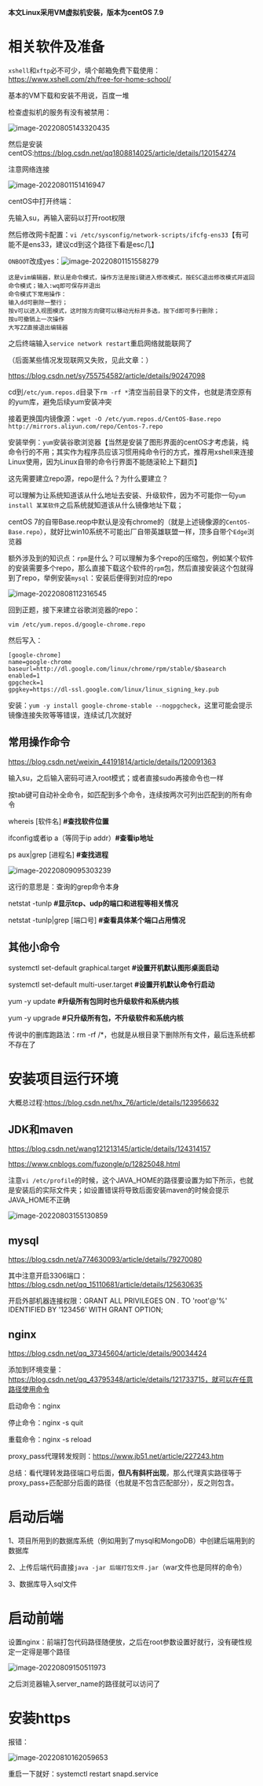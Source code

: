 **本文Linux采用VM虚拟机安装，版本为centOS 7.9**

# 相关软件及准备

`xshell`和`xftp`必不可少，填个邮箱免费下载使用：https://www.xshell.com/zh/free-for-home-school/

基本的VM下载和安装不用说，百度一堆

检查虚拟机的服务有没有被禁用：

![image-20220805143320435](README/image-20220805143320435.png)

然后是安装centOS:https://blog.csdn.net/qq1808814025/article/details/120154274

注意网络连接

![image-20220801151416947](README/image-20220801151416947.png)



centOS中打开终端：

先输入su，再输入密码以打开root权限

然后修改网卡配置：`vi /etc/sysconfig/network-scripts/ifcfg-ens33`【有可能不是ens33，建议cd到这个路径下看是esc几】

`ONBOOT`改成yes：![image-20220801151558279](README/image-20220801151558279.png)

```
这是vim编辑器，默认是命令模式，操作方法是按i键进入修改模式，按ESC退出修改模式并返回命令模式；输入:wq即可保存并退出
命令模式下常用操作：
输入dd可删除一整行；
按v可以进入视图模式，这时按方向键可以移动光标并多选，按下d即可多行删除；
按u可撤销上一次操作
大写ZZ直接退出编辑器
```

之后终端输入`service network restart`重启网络就能联网了

（后面某些情况发现联网又失败，见此文章：）

https://blog.csdn.net/sy755754582/article/details/90247098



cd到`/etc/yum.repos.d`目录下`rm -rf *`清空当前目录下的文件，也就是清空原有的yum库，避免后续yum安装冲突

接着更换国内镜像源：`wget -O /etc/yum.repos.d/CentOS-Base.repo http://mirrors.aliyun.com/repo/Centos-7.repo`



安装举例：`yum`安装谷歌浏览器【当然是安装了图形界面的centOS才考虑装，纯命令行的不用；其实作为程序员应该习惯用纯命令行的方式，推荐用xshell来连接Linux使用，因为Linux自带的命令行界面不能随滚轮上下翻页】

这先需要建立repo源，repo是什么？为什么要建立？

可以理解为让系统知道该从什么地址去安装、升级软件，因为不可能你一句`yum install 某某软件`之后系统就知道该从什么镜像地址下载；

centOS 7的自带Base.reop中默认是没有chrome的（就是上述镜像源的`CentOS-Base.repo`），就好比win10系统不可能出厂自带英雄联盟一样，顶多自带个`Edge`浏览器

额外涉及到的知识点：`rpm`是什么？可以理解为多个repo的压缩包，例如某个软件的安装需要多个repo，那么直接下载这个软件的`rpm`包，然后直接安装这个包就得到了repo，举例安装`mysql`：安装后便得到对应的repo

![image-20220808112316545](README/image-20220808112316545.png)



回到正题，接下来建立谷歌浏览器的repo：

```shell
vim /etc/yum.repos.d/google-chrome.repo
```

然后写入：

```shell
[google-chrome]
name=google-chrome
baseurl=http://dl.google.com/linux/chrome/rpm/stable/$basearch
enabled=1
gpgcheck=1
gpgkey=https://dl-ssl.google.com/linux/linux_signing_key.pub
```

安装：`yum -y install google-chrome-stable --nogpgcheck`，这里可能会提示镜像连接失败等等错误，连续试几次就好

## 常用操作命令

https://blog.csdn.net/weixin_44191814/article/details/120091363

输入su，之后输入密码可进入root模式；或者直接sudo再接命令也一样

按tab键可自动补全命令，如匹配到多个命令，连续按两次可列出匹配到的所有命令

whereis [软件名] **#查找软件位置**

ifconfig或者ip a（等同于ip addr）**#查看ip地址**

ps aux|grep [进程名] **#查找进程**

![image-20220809095303239](README/image-20220809095303239.png)

这行的意思是：查询的grep命令本身

netstat -tunlp **#显示tcp、udp的端口和进程等相关情况**

netstat -tunlp|grep [端口号] **#查看具体某个端口占用情况**

## 其他小命令

systemctl  set-default graphical.target   **#设置开机默认图形桌面启动** 

systemctl  set-default multi-user.target  **#设置开机默认命令行启动**

yum -y update **#升级所有包同时也升级软件和系统内核**

yum -y upgrade **#只升级所有包，不升级软件和系统内核**

传说中的删库跑路法：rm -rf /*，也就是从根目录下删除所有文件，最后连系统都不存在了



# 安装项目运行环境

大概总过程:https://blog.csdn.net/hx_76/article/details/123956632

## JDK和maven

https://blog.csdn.net/wang121213145/article/details/124314157

https://www.cnblogs.com/fuzongle/p/12825048.html

注意`vi /etc/profile`的时候，这个JAVA_HOME的路径要设置为如下所示，也就是安装后的实际文件夹；如设置错误将导致后面安装maven的时候会提示JAVA_HOME不正确

![image-20220803155130859](README/image-20220803155130859.png)

## mysql

https://blog.csdn.net/a774630093/article/details/79270080

其中注意开启3306端口：https://blog.csdn.net/qq_15110681/article/details/125630635

开启外部机器连接权限：GRANT ALL PRIVILEGES ON *.* TO 'root'@'%' IDENTIFIED BY '123456' WITH GRANT OPTION;

## nginx

https://blog.csdn.net/qq_37345604/article/details/90034424

添加到环境变量：https://blog.csdn.net/qq_43795348/article/details/121733715，就可以在任意路径使用命令

启动命令：nginx

停止命令：nginx -s quit

重载命令：nginx -s reload

proxy_pass代理转发规则：https://www.jb51.net/article/227243.htm

总结：看代理转发路径端口号后面，**但凡有斜杆出现**，那么代理真实路径等于proxy_pass+匹配部分后面的路径（也就是不包含匹配部分），反之则包含。

# 启动后端

1、项目所用到的数据库系统（例如用到了mysql和MongoDB）中创建后端用到的数据库

2、上传后端代码直接`java -jar 后端打包文件.jar`（war文件也是同样的命令）

3、数据库导入sql文件

# 启动前端

设置nginx：前端打包代码路径随便放，之后在root参数设置好就行，没有硬性规定一定得是哪个路径

![image-20220809150511973](README/image-20220809150511973.png)

之后浏览器输入server_name的路径就可以访问了

# 安装https

报错：

![image-20220810162059653](README/image-20220810162059653.png)

重启一下就好：systemctl restart snapd.service










